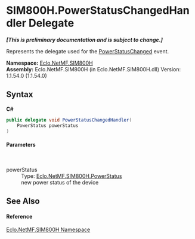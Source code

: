 # SIM800H.PowerStatusChangedHandler Delegate
 _**\[This is preliminary documentation and is subject to change.\]**_

Represents the delegate used for the <a href="E_Eclo_NetMF_SIM800H_SIM800H_PowerStatusChanged">PowerStatusChanged</a> event.

**Namespace:**&nbsp;<a href="N_Eclo_NetMF_SIM800H">Eclo.NetMF.SIM800H</a><br />**Assembly:**&nbsp;Eclo.NetMF.SIM800H (in Eclo.NetMF.SIM800H.dll) Version: 1.1.54.0 (1.1.54.0)

## Syntax

**C#**<br />
``` C#
public delegate void PowerStatusChangedHandler(
	PowerStatus powerStatus
)
```


#### Parameters
&nbsp;<dl><dt>powerStatus</dt><dd>Type: <a href="T_Eclo_NetMF_SIM800H_PowerStatus">Eclo.NetMF.SIM800H.PowerStatus</a><br />new power status of the device</dd></dl>

## See Also


#### Reference
<a href="N_Eclo_NetMF_SIM800H">Eclo.NetMF.SIM800H Namespace</a><br />